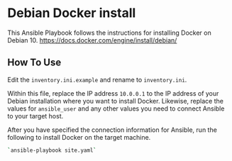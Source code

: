# Debian Docker install

This Ansible Playbook follows the instructions for installing Docker on Debian 10.  https://docs.docker.com/engine/install/debian/

## How To Use

Edit the `inventory.ini.example` and rename to `inventory.ini`.

Within this file, replace the IP address `10.0.0.1` to the IP address of your Debian installation where you want to install Docker.  Likewise, replace the values for `ansible_user` and any other values you need to connect Ansible to your target host.

After you have specified the connection information for Ansible, run the following to install Docker on the target machine.

```bash
`ansible-playbook site.yaml`
```
